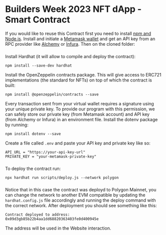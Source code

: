# Builders Week 2023 NFT dApp - Smart Contract

If you would like to reuse this Contract first you need to install [npm and Node.js](https://docs.npmjs.com/downloading-and-installing-node-js-and-npm). Install and initiate a [Metamask wallet](https://wiki.polygon.technology/docs/develop/metamask/hello/) and get an API key from an RPC provider like [Alchemy](https://docs.alchemy.com/docs/alchemy-quickstart-guide) or [Infura](https://www.infura.io/).
Then on the cloned folder:
###
Install Hardhat (it will allow to compile and deploy the contract):
```shell
npm install --save-dev hardhat
```
Install the OpenZeppelin contracts package. This will give access to ERC721 implementations (the standard for NFTs) on top of which the contract is built:
```shell
npm install @openzeppelin/contracts --save
```
Every transaction sent from your virtual wallet requires a signature using your unique private key. To provide our program with this permission, we can safely store our private key (from Metamask account) and API key (from Alchemy or Infura) in an environment file.
Install the dotenv package by running:
```shell
npm install dotenv --save
```
Create a file called `.env` and paste your API key and private key like so:
```shell
API_URL = "https://your-api-key-url"
PRIVATE_KEY = "your-metamask-private-key"
```
###
To deploy the contract run:
```shell
npx hardhat run scripts/deploy.js --network polygon
```
###
Notice that in this case the contract was deployd to Polygon Mainnet, you can change the network to another EVM compatible by updating the `hardhat.config.js` file accordingly and running the deploy command with the correct network.
After deployment you should see something like this:
```shell
Contract deployed to address: 0x09d3gb85b22b4aa1dd68820363403fe0d400945e
```
The address will be used in the Website interaction.

